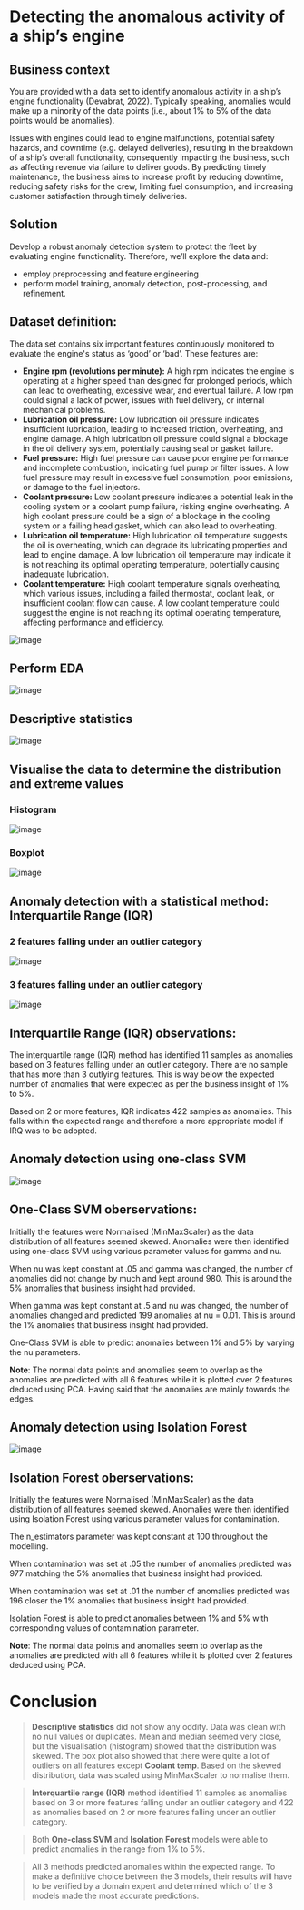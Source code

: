 # Detecting the anomalous activity of a ship’s engine

## **Business context**
You are provided with a data set to identify anomalous activity in a ship’s engine functionality (Devabrat,  2022). Typically speaking, anomalies would make up a minority of the data points (i.e., about 1% to 5% of the data points would be anomalies).

Issues with engines could lead to engine malfunctions, potential safety hazards, and downtime (e.g. delayed deliveries), resulting in the breakdown of a ship’s overall functionality, consequently impacting the business, such as affecting revenue via failure to deliver goods. By predicting timely maintenance, the business aims to increase profit by reducing downtime, reducing safety risks for the crew, limiting fuel consumption, and increasing customer satisfaction through timely deliveries.

## Solution

Develop a robust anomaly detection system to protect the fleet by evaluating engine functionality. Therefore, we’ll explore the data and:
- employ preprocessing and feature engineering
- perform model training, anomaly detection, post-processing, and refinement.

## Dataset definition:
The data set contains six important features continuously monitored to evaluate the engine's status as ‘good’ or ‘bad’. These features are:
- **Engine rpm (revolutions per minute):** A high rpm indicates the engine is operating at a higher speed than designed for prolonged periods, which can lead to overheating, excessive wear, and eventual failure. A low rpm could signal a lack of power, issues with fuel delivery, or internal mechanical problems.
- **Lubrication oil pressure:** Low lubrication oil pressure indicates insufficient lubrication, leading to increased friction, overheating, and engine damage. A high lubrication oil pressure could signal a blockage in the oil delivery system, potentially causing seal or gasket failure.
- **Fuel pressure:** High fuel pressure can cause poor engine performance and incomplete combustion, indicating fuel pump or filter issues. A low fuel pressure may result in excessive fuel consumption, poor emissions, or damage to the fuel injectors.
- **Coolant pressure:** Low coolant pressure indicates a potential leak in the cooling system or a coolant pump failure, risking engine overheating. A high coolant pressure could be a sign of a blockage in the cooling system or a failing head gasket, which can also lead to overheating.
- **Lubrication oil temperature:** High lubrication oil temperature suggests the oil is overheating, which can degrade its lubricating properties and lead to engine damage. A low lubrication oil temperature may indicate it is not reaching its optimal operating temperature, potentially causing inadequate lubrication.
- **Coolant temperature:** High coolant temperature signals overheating, which various issues, including a failed thermostat, coolant leak, or insufficient coolant flow can cause. A low coolant temperature could suggest the engine is not reaching its optimal operating temperature, affecting performance and efficiency.

![image](https://github.com/user-attachments/assets/2389ecda-16c4-4e6e-b75f-37df925d945f)

## Perform EDA
![image](https://github.com/user-attachments/assets/f6a627af-4d9a-48eb-af35-011bc1d030e3)

## Descriptive statistics
![image](https://github.com/user-attachments/assets/f76b742a-1d2e-4060-a299-70a71100723f)

## Visualise the data to determine the distribution and extreme values
### Histogram
![image](https://github.com/user-attachments/assets/6576ed67-a15d-422b-a8b5-9f305fbae51c)

### Boxplot
![image](https://github.com/user-attachments/assets/bcb9181f-eaa2-4073-8cc2-13da63679650)

## Anomaly detection with a statistical method: Interquartile Range (IQR)
### 2 features falling under an outlier category
![image](https://github.com/user-attachments/assets/08ca20bb-fdb8-4a42-8b92-7818dc46c33c)
### 3 features falling under an outlier category
![image](https://github.com/user-attachments/assets/cdb2c6fa-576b-498b-8e08-686cc7793be5)

## Interquartile Range (IQR) observations: 

The interquartile range (IQR) method has identified 11 samples as anomalies based on 3 features falling under an outlier category. There are no sample that has more than 3 outlying features. This is way below the expected number of anomalies that were expected as per the business insight of 1% to 5%.

Based on 2 or more features, IQR indicates 422 samples as anomalies. This falls within the expected range and therefore a more appropriate model if IRQ was to be adopted.

## Anomaly detection using one-class SVM
![image](https://github.com/user-attachments/assets/2dc0c38b-30a0-4714-b69f-a6f7aff3d04e)

## One-Class SVM oberservations:

Initially the features were Normalised (MinMaxScaler) as the data distribution of all features seemed skewed. Anomalies were then identified using one-class SVM using various parameter values for gamma and nu.

When nu was kept constant at .05 and gamma was changed, the number of anomalies did not change by much and kept around 980. This is around the 5% anomalies that business insight had provided.

When gamma was kept constant at .5 and nu was changed, the number of anomalies changed and predicted 199 anomalies at nu = 0.01. This is around the 1% anomalies that business insight had provided.

One-Class SVM is able to predict anomalies between 1% and 5% by varying the nu parameters.

**Note**: The normal data points and anomalies seem to overlap as the anomalies are predicted with all 6 features while it is plotted over 2 features deduced using PCA. Having said that the anomalies are mainly towards the edges.

## Anomaly detection using Isolation Forest
![image](https://github.com/user-attachments/assets/1d44a564-6e42-429e-8ced-85ff157f2e23)

## Isolation Forest oberservations:

Initially the features were Normalised (MinMaxScaler) as the data distribution of all features seemed skewed. Anomalies were then identified using Isolation Forest using various parameter values for contamination.

The n_estimators parameter was kept constant at 100 throughout the modelling.

When contamination was set at .05 the number of anomalies predicted was 977 matching the 5% anomalies that business insight had provided.

When contamination was set at .01 the number of anomalies predicted was 196 closer the 1% anomalies that business insight had provided.

Isolation Forest is able to predict anomalies between 1% and 5% with corresponding values of contamination parameter.

**Note**: The normal data points and anomalies seem to overlap as the anomalies are predicted with all 6 features while it is plotted over 2 features deduced using PCA.

# Conclusion

> **Descriptive statistics** did not show any oddity. Data was clean with no null values or duplicates. Mean and median seemed very close, but the visualisation (histogram) showed that the distribution was skewed. The box plot also showed that there were quite a lot of outliers on all features except **Coolant temp**. Based on the skewed distribution, data was scaled using MinMaxScaler to normalise them.

> **Interquartile range (IQR)** method identified 11 samples as anomalies based on 3 or more features falling under an outlier category and 422 as anomalies based on 2 or more features falling under an outlier category.

> Both **One-class SVM** and **Isolation Forest** models were able to predict anomalies in the range from 1% to 5%.

> All 3 methods predicted anomalies within the expected range. To make a definitive choice between the 3 models, their results will have to be verified by a domain expert and determined which of the 3 models made the most accurate predictions.

